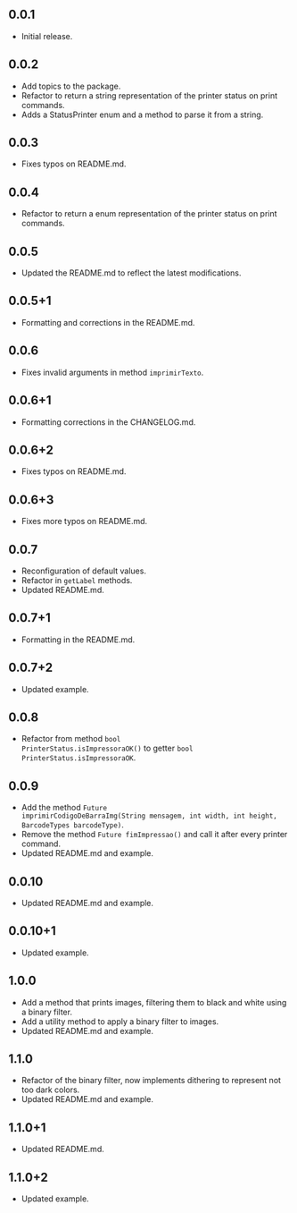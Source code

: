 ## 0.0.1

* Initial release.

## 0.0.2

* Add topics to the package.
* Refactor to return a string representation of the printer status on print commands.
* Adds a StatusPrinter enum and a method to parse it from a string.

## 0.0.3

* Fixes typos on README.md.

## 0.0.4

* Refactor to return a enum representation of the printer status on print commands.

## 0.0.5

* Updated the README.md to reflect the latest modifications.

## 0.0.5+1

* Formatting and corrections in the README.md.

## 0.0.6

* Fixes invalid arguments in method <code>imprimirTexto</code>.

## 0.0.6+1

* Formatting corrections in the CHANGELOG.md.

## 0.0.6+2

* Fixes typos on README.md.

## 0.0.6+3

* Fixes more typos on README.md.

## 0.0.7

* Reconfiguration of default values.
* Refactor in <code>getLabel</code> methods.
* Updated README.md.

## 0.0.7+1

* Formatting in the README.md.

## 0.0.7+2

* Updated example.

## 0.0.8

* Refactor from method <code>bool PrinterStatus.isImpressoraOK()</code> to getter <code>bool PrinterStatus.isImpressoraOK</code>.

## 0.0.9

* Add the method <code>Future<PrinterStatus> imprimirCodigoDeBarraImg(String mensagem, int width, int height, BarcodeTypes barcodeType)</code>.
* Remove the method <code>Future<PrinterStatus> fimImpressao()</code> and call it after every printer command.
* Updated README.md and example.

## 0.0.10

* Updated README.md and example.

## 0.0.10+1

* Updated example.

## 1.0.0

* Add a method that prints images, filtering them to black and white using a binary filter.
* Add a utility method to apply a binary filter to images.
* Updated README.md and example.

## 1.1.0

* Refactor of the binary filter, now implements dithering to represent not too dark colors.
* Updated README.md and example.

## 1.1.0+1

* Updated README.md.

## 1.1.0+2

* Updated example.